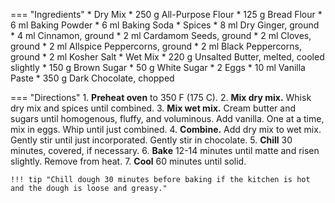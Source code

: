 === "Ingredients"
    * Dry Mix
        * 250 g All-Purpose Flour
        * 125 g Bread Flour
        * 6 ml Baking Powder
        * 6 ml Baking Soda
    * Spices
        * 8 ml Dry Ginger, ground
        * 4 ml Cinnamon, ground
        * 2 ml Cardamom Seeds, ground
        * 2 ml Cloves, ground
        * 2 ml Allspice Peppercorns, ground
        * 2 ml Black Peppercorns, ground
        * 2 ml Kosher Salt
    * Wet Mix
        * 220 g Unsalted Butter, melted, cooled slightly
        * 150 g Brown Sugar
        * 50 g White Sugar
        * 2 Eggs
        * 10 ml Vanilla Paste
        * 350 g Dark Chocolate, chopped

=== "Directions"
    1. **Preheat oven** to 350 F (175 C).
    2. **Mix dry mix.** Whisk dry mix and spices until combined.
    3. **Mix wet mix.** Cream butter and sugars until homogenous, fluffy, and voluminous. Add vanilla. One at a time, mix in eggs. Whip until just combined.
    4. **Combine.** Add dry mix to wet mix. Gently stir until just incorporated. Gently stir in chocolate.
    5. **Chill** 30 minutes, covered, if necessary.
    6. **Bake** 12-14 minutes until matte and risen slightly. Remove from heat.
    7. **Cool** 60 minutes until solid.

    !!! tip "Chill dough 30 minutes before baking if the kitchen is hot and the dough is loose and greasy."

[^1]:
    Adarme, Adrianna. ["Chai Masala Chocolate Chip Cookies."](https://www.acozykitchen.com/chai-chocolate-chip-cookies#wprm-recipe-container-38047) *A Cozy Kitchen.* 19 October 2017. Accessed December 2020.
